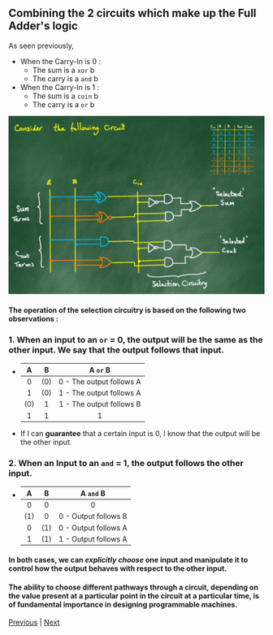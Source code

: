 ## Combining the 2 circuits which make up the Full Adder's logic
As seen previously, 
- When the Carry-In is 0 : 
    - The sum is a `xor` b
    - The carry is a `and` b
- When the Carry-In is 1 :
    - The sum is a `coin` b
    - The carry is a `or` b

![FullAdder](img/FullAdder.png)
#### The operation of the selection circuitry is based on the following two observations :

### 1. When an input to an `or` = 0, the output will be the same as the other input. We say that the output follows that input.
- | A | B |A `or` B|
  |:-:|:-:|:-------:|
  | 0 | (0) | 0 - The output follows A |
  | 1 | (0) | 1 - The output follows A |
  | (0) | 1 | 1 - The output follows B |
  | 1 | 1 | 1 |
- If I can **guarantee** that a certain input is 0, I know that the output will be the other input. 

### 2. When an Input to an `and` = 1, the output follows the other input.
- | A | B |A `and` B|
  |:-:|:-:|:-------:|
  | 0 | 0 | 0 |
  | (1) | 0 | 0 - Output follows B |
  | 0 | (1) | 0 - Output follows A |
  | 1 | (1) | 1 - Output follows A |

#### In both cases, we can *explicitly choose* one input and manipulate it to control how the output behaves with respect to the other input. 
#### The ability to choose different pathways through a circuit, depending on the value present at a particular point in the circuit at a particular time, is of fundamental importance in designing programmable machines.


[Previous](4_2_20.md) | [Next](10_2_20.md)